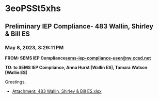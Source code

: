 # 3eoPSSt5xhs
## Preliminary IEP Compliance- 483 Wallin, Shirley & Bill ES
### May 8, 2023, 3:29:11 PM
**FROM: SEMS IEP Compliance<sems-iep-compliance-user@nv.ccsd.net>**

**TO: to SEMS IEP Compliance, Anna Hurst [Wallin ES], Tamara Watson [Wallin ES]**


Greetings, 





* [Attachment: 483 Wallin, Shirley & Bill ES.xlsx](3eoPSSt5xhs-attachment-1.xlsx)
